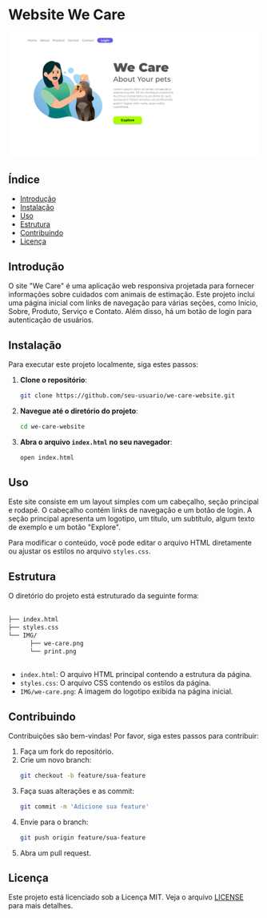 # Website We Care
![Captura de Tela](IMG/print.png)

## Índice
- [Introdução](#introdução)
- [Instalação](#instalação)
- [Uso](#uso)
- [Estrutura](#estrutura)
- [Contribuindo](#contribuindo)
- [Licença](#licença)

## Introdução
O site "We Care" é uma aplicação web responsiva projetada para fornecer informações sobre cuidados com animais de estimação. Este projeto inclui uma página inicial com links de navegação para várias seções, como Início, Sobre, Produto, Serviço e Contato. Além disso, há um botão de login para autenticação de usuários.

## Instalação
Para executar este projeto localmente, siga estes passos:

1. **Clone o repositório**:
    ```bash
    git clone https://github.com/seu-usuario/we-care-website.git
    ```
2. **Navegue até o diretório do projeto**:
    ```bash
    cd we-care-website
    ```
3. **Abra o arquivo `index.html` no seu navegador**:
    ```bash
    open index.html
    ```

## Uso
Este site consiste em um layout simples com um cabeçalho, seção principal e rodapé. O cabeçalho contém links de navegação e um botão de login. A seção principal apresenta um logotipo, um título, um subtítulo, algum texto de exemplo e um botão "Explore".

Para modificar o conteúdo, você pode editar o arquivo HTML diretamente ou ajustar os estilos no arquivo `styles.css`.

## Estrutura
O diretório do projeto está estruturado da seguinte forma:
```

├── index.html
├── styles.css
└── IMG/
      ├── we-care.png
      └── print.png
      
```


- `index.html`: O arquivo HTML principal contendo a estrutura da página.
- `styles.css`: O arquivo CSS contendo os estilos da página.
- `IMG/we-care.png`: A imagem do logotipo exibida na página inicial.

## Contribuindo
Contribuições são bem-vindas! Por favor, siga estes passos para contribuir:

1. Faça um fork do repositório.
2. Crie um novo branch:
    ```bash
    git checkout -b feature/sua-feature
    ```
3. Faça suas alterações e as commit:
    ```bash
    git commit -m 'Adicione sua feature'
    ```
4. Envie para o branch:
    ```bash
    git push origin feature/sua-feature
    ```
5. Abra um pull request.

## Licença
Este projeto está licenciado sob a Licença MIT. Veja o arquivo [LICENSE](LICENSE) para mais detalhes.


